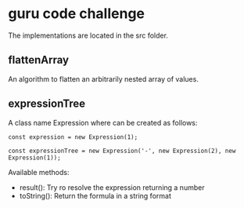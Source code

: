 # guru code challenge
The implementations are located in the src folder.

## flattenArray
An algorithm to flatten an arbitrarily nested array of values.


## expressionTree
A class name Expression where can be created as follows:

`
const expression = new Expression(1);
`

`
const expressionTree = new Expression('-', new Expression(2), new Expression(1));
`

Available methods:
- result(): Try ro resolve the expression returning a number
- toString(): Return the formula in a string format